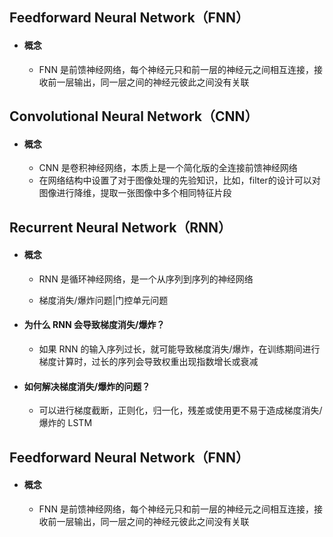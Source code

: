 ## Feedforward Neural Network（FNN）

- #### 概念

  - FNN 是前馈神经网络，每个神经元只和前一层的神经元之间相互连接，接收前一层输出，同一层之间的神经元彼此之间没有关联



## Convolutional Neural Network（CNN）

- #### 概念

  - CNN 是卷积神经网络，本质上是一个简化版的全连接前馈神经网络
  - 在网络结构中设置了对于图像处理的先验知识，比如，filter的设计可以对图像进行降维，提取一张图像中多个相同特征片段



## Recurrent Neural Network（RNN）

- #### 概念

  - RNN 是循环神经网络，是一个从序列到序列的神经网络
  
  - 梯度消失/爆炸问题|门控单元问题
  
    
  
- #### 为什么 RNN 会导致梯度消失/爆炸？

  - 如果 RNN 的输入序列过长，就可能导致梯度消失/爆炸，在训练期间进行梯度计算时，过长的序列会导致权重出现指数增长或衰减
  
    
  
- #### 如何解决梯度消失/爆炸的问题？

  - 可以进行梯度截断，正则化，归一化，残差或使用更不易于造成梯度消失/爆炸的 LSTM
  
    

## Feedforward Neural Network（FNN）

- #### 概念

  - FNN 是前馈神经网络，每个神经元只和前一层的神经元之间相互连接，接收前一层输出，同一层之间的神经元彼此之间没有关联
